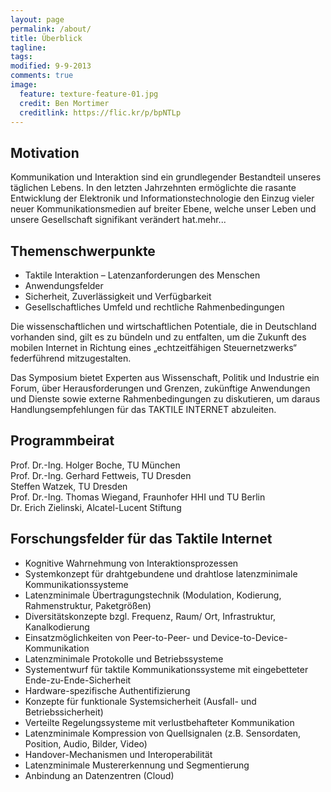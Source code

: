 ```yaml
---
layout: page
permalink: /about/
title: Überblick
tagline: 
tags: 
modified: 9-9-2013
comments: true
image:
  feature: texture-feature-01.jpg
  credit: Ben Mortimer
  creditlink: https://flic.kr/p/bpNTLp
---
```



## Motivation

Kommunikation und Interaktion sind ein grundlegender Bestandteil unseres täglichen Lebens. In den letzten Jahrzehnten ermöglichte die rasante Entwicklung der Elektronik und Informationstechnologie den Einzug vieler neuer Kommunikationsmedien auf breiter Ebene, welche unser Leben und unsere Gesellschaft signifikant verändert hat.mehr...

## Themenschwerpunkte

- Taktile Interaktion – Latenzanforderungen des Menschen
- Anwendungsfelder
- Sicherheit, Zuverlässigkeit und Verfügbarkeit
- Gesellschaftliches Umfeld und rechtliche Rahmenbedingungen

Die wissenschaftlichen und wirtschaftlichen Potentiale, die in Deutschland vorhanden sind, gilt es zu bündeln und zu entfalten, um die Zukunft des mobilen Internet in Richtung eines „echtzeitfähigen Steuernetzwerks“ federführend mitzugestalten.

Das Symposium bietet Experten aus Wissenschaft, Politik und Industrie ein Forum, über Herausforderungen und Grenzen, zukünftige Anwendungen und Dienste sowie externe Rahmenbedingungen zu diskutieren, um daraus Handlungsempfehlungen für das TAKTILE INTERNET abzuleiten.

## Programmbeirat

Prof. Dr.-Ing. Holger Boche, TU München  
Prof. Dr.-Ing. Gerhard Fettweis, TU Dresden  
Steffen Watzek, TU Dresden  
Prof. Dr.-Ing. Thomas Wiegand, Fraunhofer HHI und TU Berlin  
Dr. Erich Zielinski, Alcatel-Lucent Stiftung  


## Forschungsfelder für das Taktile Internet  

- Kognitive Wahrnehmung von Interaktionsprozessen  
- Systemkonzept für drahtgebundene und drahtlose latenzminimale Kommunikationssysteme  
- Latenzminimale Übertragungstechnik (Modulation, Kodierung, Rahmenstruktur, Paketgrößen)  
- Diversitätskonzepte bzgl. Frequenz, Raum/ Ort, Infrastruktur, Kanalkodierung  
- Einsatzmöglichkeiten von Peer-to-Peer- und Device-to-Device-Kommunikation  
- Latenzminimale Protokolle und Betriebssysteme  
- Systementwurf für taktile Kommunikationssysteme mit eingebetteter Ende-zu-Ende-Sicherheit  
- Hardware-spezifische Authentifizierung  
- Konzepte für funktionale Systemsicherheit (Ausfall- und Betriebssicherheit)  
- Verteilte Regelungssysteme mit verlustbehafteter Kommunikation  
- Latenzminimale Kompression von Quellsignalen (z.B. Sensordaten, Position, Audio, Bilder, Video)  
- Handover-Mechanismen und Interoperabilität  
- Latenzminimale Mustererkennung und Segmentierung  
- Anbindung an Datenzentren (Cloud)  

